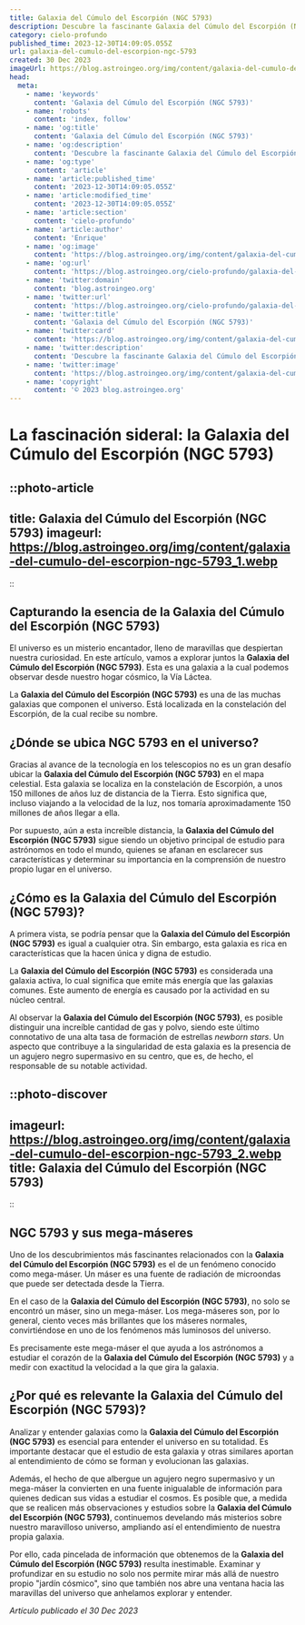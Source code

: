 ```yaml
---
title: Galaxia del Cúmulo del Escorpión (NGC 5793)
description: Descubre la fascinante Galaxia del Cúmulo del Escorpión (NGC 5793). Sumérgete en sus misterios y maravillas cósmicas en este detallado artículo. SEO.
category: cielo-profundo
published_time: 2023-12-30T14:09:05.055Z
url: galaxia-del-cumulo-del-escorpion-ngc-5793
created: 30 Dec 2023
imageUrl: https://blog.astroingeo.org/img/content/galaxia-del-cumulo-del-escorpion-ngc-5793_3.webp
head:
  meta:
    - name: 'keywords'
      content: 'Galaxia del Cúmulo del Escorpión (NGC 5793)'
    - name: 'robots'
      content: 'index, follow'
    - name: 'og:title'
      content: 'Galaxia del Cúmulo del Escorpión (NGC 5793)'
    - name: 'og:description'
      content: 'Descubre la fascinante Galaxia del Cúmulo del Escorpión (NGC 5793). Sumérgete en sus misterios y maravillas cósmicas en este detallado artículo. SEO.'
    - name: 'og:type'
      content: 'article'
    - name: 'article:published_time'
      content: '2023-12-30T14:09:05.055Z'
    - name: 'article:modified_time'
      content: '2023-12-30T14:09:05.055Z'
    - name: 'article:section'
      content: 'cielo-profundo'
    - name: 'article:author'
      content: 'Enrique'
    - name: 'og:image'
      content: 'https://blog.astroingeo.org/img/content/galaxia-del-cumulo-del-escorpion-ngc-5793_3.webp'
    - name: 'og:url'
      content: 'https://blog.astroingeo.org/cielo-profundo/galaxia-del-cumulo-del-escorpion-ngc-5793'
    - name: 'twitter:domain'
      content: 'blog.astroingeo.org'
    - name: 'twitter:url'
      content: 'https://blog.astroingeo.org/cielo-profundo/galaxia-del-cumulo-del-escorpion-ngc-5793'
    - name: 'twitter:title'
      content: 'Galaxia del Cúmulo del Escorpión (NGC 5793)'
    - name: 'twitter:card'
      content: 'https://blog.astroingeo.org/img/content/galaxia-del-cumulo-del-escorpion-ngc-5793_3.webp'
    - name: 'twitter:description'
      content: 'Descubre la fascinante Galaxia del Cúmulo del Escorpión (NGC 5793). Sumérgete en sus misterios y maravillas cósmicas en este detallado artículo. SEO.'
    - name: 'twitter:image'
      content: 'https://blog.astroingeo.org/img/content/galaxia-del-cumulo-del-escorpion-ngc-5793_3.webp'
    - name: 'copyright'
      content: '© 2023 blog.astroingeo.org'
---
```

# La fascinación sideral: la Galaxia del Cúmulo del Escorpión (NGC 5793)

::photo-article
---
title: Galaxia del Cúmulo del Escorpión (NGC 5793)
imageurl: https://blog.astroingeo.org/img/content/galaxia-del-cumulo-del-escorpion-ngc-5793_1.webp
---
::

## Capturando la esencia de la Galaxia del Cúmulo del Escorpión (NGC 5793)

El universo es un misterio encantador, lleno de maravillas que despiertan nuestra curiosidad. En este artículo, vamos a explorar juntos la **Galaxia del Cúmulo del Escorpión (NGC 5793)**. Esta es una galaxia a la cual podemos observar desde nuestro hogar cósmico, la Vía Láctea.

La **Galaxia del Cúmulo del Escorpión (NGC 5793)** es una de las muchas galaxias que componen el universo. Está localizada en la constelación del Escorpión, de la cual recibe su nombre. 

## ¿Dónde se ubica NGC 5793 en el universo?

Gracias al avance de la tecnología en los telescopios no es un gran desafío ubicar la **Galaxia del Cúmulo del Escorpión (NGC 5793)** en el mapa celestial. Esta galaxia se localiza en la constelación de Escorpión, a unos 150 millones de años luz de distancia de la Tierra. Esto significa que, incluso viajando a la velocidad de la luz, nos tomaría aproximadamente 150 millones de años llegar a ella.

Por supuesto, aún a esta increíble distancia, la **Galaxia del Cúmulo del Escorpión (NGC 5793)** sigue siendo un objetivo principal de estudio para astrónomos en todo el mundo, quienes se afanan en esclarecer sus características y determinar su importancia en la comprensión de nuestro propio lugar en el universo.

## ¿Cómo es la Galaxia del Cúmulo del Escorpión (NGC 5793)?

A primera vista, se podría pensar que la **Galaxia del Cúmulo del Escorpión (NGC 5793)** es igual a cualquier otra. Sin embargo, esta galaxia es rica en características que la hacen única y digna de estudio.

La **Galaxia del Cúmulo del Escorpión (NGC 5793)** es considerada una galaxia activa, lo cual significa que emite más energía que las galaxias comunes. Este aumento de energía es causado por la actividad en su núcleo central.

Al observar la **Galaxia del Cúmulo del Escorpión (NGC 5793)**, es posible distinguir una increíble cantidad de gas y polvo, siendo este último connotativo de una alta tasa de formación de estrellas *newborn stars*. Un aspecto que contribuye a la singularidad de esta galaxia es la presencia de un agujero negro supermasivo en su centro, que es, de hecho, el responsable de su notable actividad.


::photo-discover
---
imageurl: https://blog.astroingeo.org/img/content/galaxia-del-cumulo-del-escorpion-ngc-5793_2.webp
title: Galaxia del Cúmulo del Escorpión (NGC 5793)
---
::

## NGC 5793 y sus mega-máseres

Uno de los descubrimientos más fascinantes relacionados con la **Galaxia del Cúmulo del Escorpión (NGC 5793)** es el de un fenómeno conocido como mega-máser. Un máser es una fuente de radiación de microondas que puede ser detectada desde la Tierra.

En el caso de la **Galaxia del Cúmulo del Escorpión (NGC 5793)**, no solo se encontró un máser, sino un mega-máser. Los mega-máseres son, por lo general, ciento veces más brillantes que los máseres normales, convirtiéndose en uno de los fenómenos más luminosos del universo.

Es precisamente este mega-máser el que ayuda a los astrónomos a estudiar el corazón de la **Galaxia del Cúmulo del Escorpión (NGC 5793)** y a medir con exactitud la velocidad a la que gira la galaxia.

## ¿Por qué es relevante la Galaxia del Cúmulo del Escorpión (NGC 5793)?

Analizar y entender galaxias como la **Galaxia del Cúmulo del Escorpión (NGC 5793)** es esencial para entender el universo en su totalidad. Es importante destacar que el estudio de esta galaxia y otras similares aportan al entendimiento de cómo se forman y evolucionan las galaxias.

Además, el hecho de que albergue un agujero negro supermasivo y un mega-máser la convierten en una fuente inigualable de información para quienes dedican sus vidas a estudiar el cosmos. Es posible que, a medida que se realicen más observaciones y estudios sobre la **Galaxia del Cúmulo del Escorpión (NGC 5793)**, continuemos develando más misterios sobre nuestro maravilloso universo, ampliando así el entendimiento de nuestra propia galaxia.

Por ello, cada pincelada de información que obtenemos de la **Galaxia del Cúmulo del Escorpión (NGC 5793)** resulta inestimable. Examinar y profundizar en su estudio no solo nos permite mirar más allá de nuestro propio "jardín cósmico", sino que también nos abre una ventana hacia las maravillas del universo que anhelamos explorar y entender.

_Artículo publicado el 30 Dec 2023_